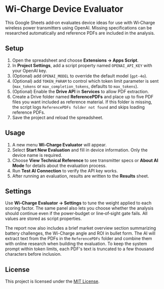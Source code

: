 # Wi-Charge Device Evaluator

This Google Sheets add‑on evaluates device ideas for use with Wi‑Charge wireless power transmitters using OpenAI. Missing specifications can be researched automatically and reference PDFs are included in the analysis.

## Setup

1. Open the spreadsheet and choose **Extensions → Apps Script**.
2. In **Project Settings**, add a script property named `OPENAI_API_KEY` with your OpenAI key.
3. (Optional) add `OPENAI_MODEL` to override the default model (`gpt-4o`).
4. (Optional) add `TOKEN_PARAM` to control which token limit parameter is sent (`max_tokens` or `max_completion_tokens`, defaults to `max_tokens`).
5. (Optional) Enable the **Drive API** in **Services** to allow PDF extraction.
6. Create a Drive folder named **ReferencePDFs** and place up to five PDF files you want included as reference material. If this folder is missing, the script logs `ReferencePDFs folder not found` and skips loading reference PDFs.
7. Save the project and reload the spreadsheet.

## Usage

1. A new menu **Wi‑Charge Evaluator** will appear.
2. Select **Start New Evaluation** and fill in device information. Only the device name is required.
3. Choose **View Technical Reference** to see transmitter specs or **About AI Mode** for details about the evaluation process.
4. Run **Test AI Connection** to verify the API key works.
5. After running an evaluation, results are written to the **Results** sheet.

## Settings

Use **Wi‑Charge Evaluator → Settings** to tune the weight applied to each scoring factor. The same panel also lets you choose whether the analysis should continue even if the power‑budget or line‑of‑sight gate fails. All values are stored as script properties.

The report now also includes a brief market overview section summarizing battery challenges, the Wi-Charge angle and ROI in bullet form.
The AI will extract text from the PDFs in the `ReferencePDFs` folder and combine
them with online research when building the evaluation. To keep the system
prompt within token limits, each PDF's text is truncated to a few thousand
characters before inclusion.

## License

This project is licensed under the [MIT License](LICENSE).
